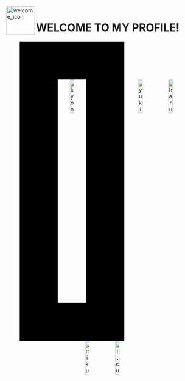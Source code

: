 <img  align="left" src="https://github.com/user-attachments/assets/9243329e-00a0-4a8f-9a04-41dd2951d32c" width="75" title="welcome_icon">   

# WELCOME TO MY PROFILE!

<p align="center" width = "100%">
    <img src="https://github.com/user-attachments/assets/716e8b88-e1fa-4add-9b9d-b8676cdbfdf3" width="15%" title="kyon" style="border: 100px solid black;">
    <img src="https://github.com/user-attachments/assets/c0094b42-3da4-4dd4-b278-4eb21e294fd1" width="15%" title="yuki_nagato" border="0">
    <img src="https://github.com/user-attachments/assets/51549b96-58c0-42f1-bef3-02edd3ba13e8" width="15%" title="haruhi_suzumiya">
    <img src="https://github.com/user-attachments/assets/5bfb5a5b-8543-47d3-85b2-c86b8384bd7f" width="15%" title="mikuru_asahina">
    <img src="https://github.com/user-attachments/assets/4845a537-bdbc-41e5-b06b-a3682f909ebe" width="15%" title="itsuki_koizumi">
</p>







